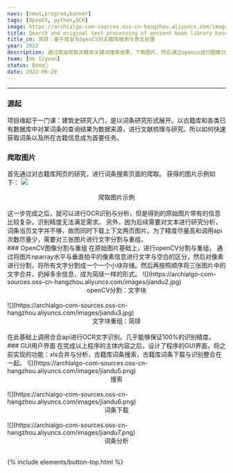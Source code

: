 ```yaml
---
navs: [news,program,banner]
tags: [OpenCV, python,OCR]
image: https://archialgo-com-sources.oss-cn-hangzhou.aliyuncs.com/images/jiandu3.jpg
title: Search and original text processing of ancient book library based on web crawler and OpenCV
title_cn: 简牍：基于爬虫与OpenCV的古籍库搜索与原文处理
year: 2022
description: 通过爬虫爬取古籍库关键词搜索结果，下载图片，然后通过opencv进行图像分割，将文字切块分好，然后再进行组合，成为“简牍”，然后调用合合信息api进行OCR识别，获取原文。
team: [He Siyuan]
status: Done🙌
date: 2022-06-20
---
```

---

### 源起
项目缘起于一门课：建筑史研究入门，是以词条研究形式展开。以古籍库和各类已有数据库中对某词条的查询结果为数据来源，进行文献梳理与研究。所以如何快速获取词条以及所在古籍信息成为首要任务。
<br>
### 爬取图片
首先通过对古籍库网页的研究，进行词条搜索页面的爬取。
获得的图片示例如下：
![](https://archialgo-com-sources.oss-cn-hangzhou.aliyuncs.com/images/jiandu1.jpg)

<center>爬取图片示例</center>
<br>
这一步完成之后，就可以进行OCR识别与分析，但是得到的原始图片带有的信息比较复杂，识别精度无法满足需求。
另外，因为后续需要对文本进行研究分析，词条当页文字并不够，故而同时下载上下文两页图片。为了精度尽量高和调用api次数尽量少，需要对三张图片进行文字分割与重组。
<br>
### OpenCV图像分割与重组
在原始图片基础上，进行openCV分割与重组。
通过将图片nparray水平与垂直拍平的像素信息进行文字与空白的区分，然后对像素进行分割，将所有文字分割成一个一个小块存储。然后再按照顺序将三张图片中的文字合并，扔掉多余信息，成为简牍一样的形式。
![](https://archialgo-com-sources.oss-cn-hangzhou.aliyuncs.com/images/jiandu2.jpg)
<center>openCV分割：文字块</center>
<br>
![](https://archialgo-com-sources.oss-cn-hangzhou.aliyuncs.com/images/jiandu3.jpg)
<center>文字块重组：简牍</center>
<br>
在此基础上调用合合api进行OCR文字识别。几乎能够保证100%的识别精度。
<br>
### GUI用户界面
在完成以上程序的主体内容之后，设计了程序的GUI界面，将之前实现的功能：xls合并与分析，古籍库词条搜索，古籍库词条下载与识别整合在一起。
![](https://archialgo-com-sources.oss-cn-hangzhou.aliyuncs.com/images/jiandu5.png)
<center>搜索</center>
<br>
![](https://archialgo-com-sources.oss-cn-hangzhou.aliyuncs.com/images/jiandu6.png)
<center>词条下载</center>
<br>
![](https://archialgo-com-sources.oss-cn-hangzhou.aliyuncs.com/images/jiandu7.png)
<center>词条分析</center>
<br>

{% include elements/button-top.html %}
